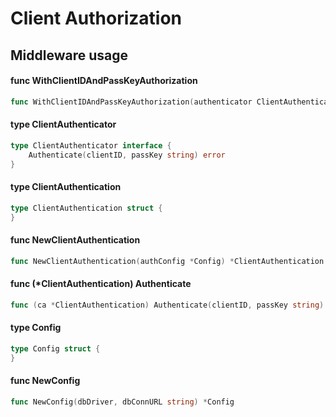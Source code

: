 # Client Authorization

## Middleware usage

#### func  WithClientIDAndPassKeyAuthorization

```go
func WithClientIDAndPassKeyAuthorization(authenticator ClientAuthenticator) middleware
```

#### type ClientAuthenticator

```go
type ClientAuthenticator interface {
	Authenticate(clientID, passKey string) error
}
```

#### type ClientAuthentication

```go
type ClientAuthentication struct {
}
```

#### func  NewClientAuthentication

```go
func NewClientAuthentication(authConfig *Config) *ClientAuthentication
```

#### func (*ClientAuthentication) Authenticate

```go
func (ca *ClientAuthentication) Authenticate(clientID, passKey string) error
```

#### type Config

```go
type Config struct {
}
```

#### func  NewConfig

```go
func NewConfig(dbDriver, dbConnURL string) *Config
```
